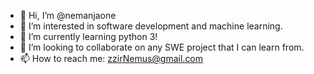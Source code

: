 - 👋 Hi, I’m @nemanjaone
- 👀 I’m interested in software development and machine learning.
- 🌱 I’m currently learning python 3!
- 💞️ I’m looking to collaborate on any SWE project that I can learn from.
- 📫 How to reach me: zzirNemus@gmail.com

<!---
nemanjaone/nemanjaone is a ✨ special ✨ repository because its `README.md` (this file) appears on your GitHub profile.
You can click the Preview link to take a look at your changes.
--->
